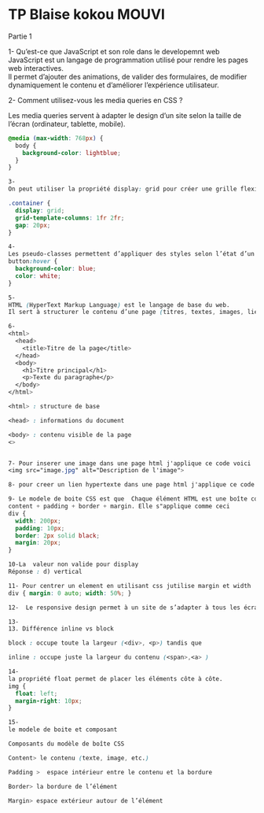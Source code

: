 # TP  Blaise kokou MOUVI

Partie 1

1- Qu’est-ce que JavaScript et son role dans le developemnt web
JavaScript est un langage de programmation utilisé pour rendre les pages web interactives.  
Il permet d’ajouter des animations, de valider des formulaires, de modifier dynamiquement le contenu et d’améliorer l’expérience utilisateur.

2- Comment utilisez-vous les media queries en CSS ?

Les media queries servent à adapter le design d’un site selon la taille de l’écran (ordinateur, tablette, mobile).

```css
@media (max-width: 768px) {
  body {
    background-color: lightblue;
  }
}

3-
On peut utiliser la propriété display: grid pour créer une grille flexible.

.container {
  display: grid;
  grid-template-columns: 1fr 2fr;
  gap: 20px;
}

4-
Les pseudo-classes permettent d’appliquer des styles selon l’état d’un élément
button:hover {
  background-color: blue;
  color: white;
}

5-
HTML (HyperText Markup Language) est le langage de base du web.
Il sert à structurer le contenu d’une page (titres, textes, images, lien, video,).

6-
<html>
  <head>
    <title>Titre de la page</title>
  </head>
  <body>
    <h1>Titre principal</h1>
    <p>Texte du paragraphe</p>
  </body>
</html>

<html> : structure de base

<head> : informations du document

<body> : contenu visible de la page
<>


7- Pour inserer une image dans une page html j'applique ce code voici
<img src="image.jpg" alt="Description de l'image">

8- pour creer un lien hypertexte dans une page html j'applique ce code <a href="https://example.com">Visitez le site</a>

9- Le modele de boite CSS est que  Chaque élément HTML est une boîte composée de :
content + padding + border + margin. Elle s"applique comme ceci 
div {
  width: 200px;
  padding: 10px;
  border: 2px solid black;
  margin: 20px;
}

10-La  valeur non valide pour display
Réponse : d) vertical

11- Pour centrer un element en utilisant css jutilise margin et width
div { margin: 0 auto; width: 50%; }

12-  Le responsive design permet à un site de s’adapter à tous les écrans (mobile, tablette, PC).

13-
13. Différence inline vs block

block : occupe toute la largeur (<div>, <p>) tandis que 

inline : occupe juste la largeur du contenu (<span>,<a> )

14- 
la propriété float permet de placer les éléments côte à côte.
img {
  float: left;
  margin-right: 10px;
}

15-
le modele de boite et composant

Composants du modèle de boîte CSS

Content> le contenu (texte, image, etc.)

Padding >  espace intérieur entre le contenu et la bordure

Border> la bordure de l’élément

Margin> espace extérieur autour de l’élément





